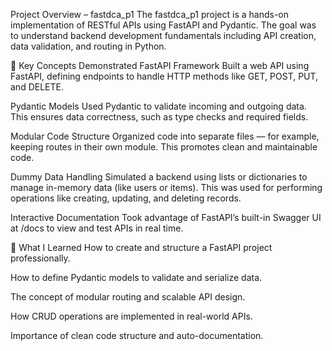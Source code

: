 

Project Overview – fastdca_p1
The fastdca_p1 project is a hands-on implementation of RESTful APIs using FastAPI and Pydantic. The goal was to understand backend development fundamentals including API creation, data validation, and routing in Python.

🔧 Key Concepts Demonstrated
FastAPI Framework
Built a web API using FastAPI, defining endpoints to handle HTTP methods like GET, POST, PUT, and DELETE.

Pydantic Models
Used Pydantic to validate incoming and outgoing data. This ensures data correctness, such as type checks and required fields.

Modular Code Structure
Organized code into separate files — for example, keeping routes in their own module. This promotes clean and maintainable code.

Dummy Data Handling
Simulated a backend using lists or dictionaries to manage in-memory data (like users or items). This was used for performing operations like creating, updating, and deleting records.

Interactive Documentation
Took advantage of FastAPI’s built-in Swagger UI at /docs to view and test APIs in real time.

🎯 What I Learned
How to create and structure a FastAPI project professionally.

How to define Pydantic models to validate and serialize data.

The concept of modular routing and scalable API design.

How CRUD operations are implemented in real-world APIs.

Importance of clean code structure and auto-documentation.
